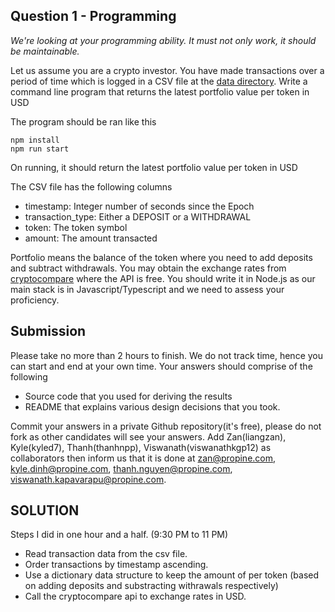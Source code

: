 ## Question 1 - Programming

_We're looking at your programming ability. It must not only work, it should be maintainable._

Let us assume you are a crypto investor. You have made transactions over a period of time which is logged in a CSV file at the [data directory](https://raw.githubusercontent.com/Propine/2b-boilerplate/master/data/transactions.csv). Write a command line program that returns the latest portfolio value per token in USD

The program should be ran like this

```
npm install
npm run start
```

On running, it should return the latest portfolio value per token in USD

The CSV file has the following columns

- timestamp: Integer number of seconds since the Epoch
- transaction_type: Either a DEPOSIT or a WITHDRAWAL
- token: The token symbol
- amount: The amount transacted

Portfolio means the balance of the token where you need to add deposits and subtract withdrawals. You may obtain the exchange rates from [cryptocompare](https://min-api.cryptocompare.com/documentation) where the API is free. You should write it in Node.js as our main stack is in Javascript/Typescript and we need to assess your proficiency.

## Submission

Please take no more than 2 hours to finish. We do not track time, hence you can start and end at your own time. Your answers should comprise of the following

- Source code that you used for deriving the results
- README that explains various design decisions that you took.

Commit your answers in a private Github repository(it's free), please do not fork as other candidates will see your answers. Add Zan(liangzan), Kyle(kyled7), Thanh(thanhnpp), Viswanath(viswanathkgp12) as collaborators then inform us that it is done at zan@propine.com, kyle.dinh@propine.com, thanh.nguyen@propine.com, viswanath.kapavarapu@propine.com.

## SOLUTION

Steps I did in one hour and a half. (9:30 PM to 11 PM)

- Read transaction data from the csv file.
- Order transactions by timestamp ascending.
- Use a dictionary data structure to keep the amount of per token (based on adding deposits and substracting withrawals respectively)
- Call the cryptocompare api to exchange rates in USD.
